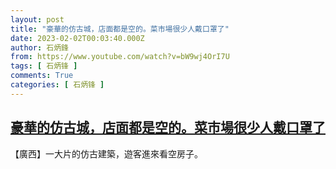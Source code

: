 ```yaml
---
layout: post
title: "豪華的仿古城，店面都是空的。菜市場很少人戴口罩了"
date: 2023-02-02T00:03:40.000Z
author: 石炳鋒
from: https://www.youtube.com/watch?v=bW9wj4OrI7U
tags: [ 石炳锋 ]
comments: True
categories: [ 石炳锋 ]
---
```

<!--1675296220000-->
[豪華的仿古城，店面都是空的。菜市場很少人戴口罩了](https://www.youtube.com/watch?v=bW9wj4OrI7U)
------

<div>
【廣西】一大片的仿古建築，遊客進來看空房子。
</div>
